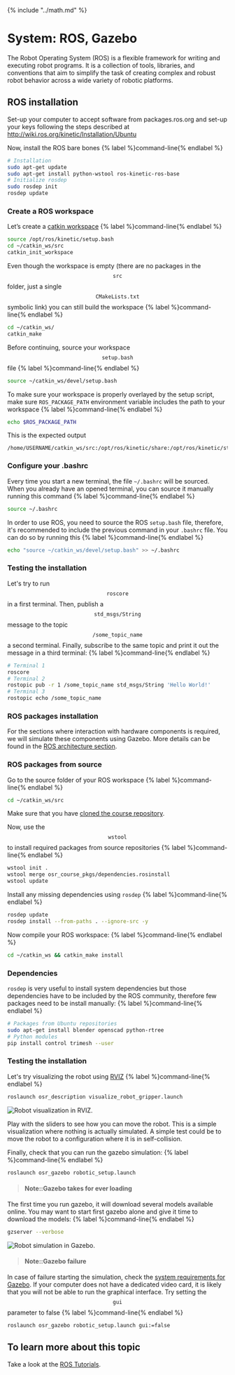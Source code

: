 {% include "../math.md" %}

# System: ROS, Gazebo

The Robot Operating System (ROS) is a flexible framework for writing and executing robot programs. It is a collection of tools, libraries, and conventions that aim to
simplify the task of creating complex and robust robot behavior across a wide
variety of robotic platforms.

## ROS installation

Set-up your computer to accept software from packages.ros.org and set-up your
keys following the steps described at http://wiki.ros.org/kinetic/Installation/Ubuntu

Now, install the ROS bare bones
{% label %}command-line{% endlabel %}
```bash
# Installation
sudo apt-get update
sudo apt-get install python-wstool ros-kinetic-ros-base
# Initialize rosdep
sudo rosdep init
rosdep update
```

### Create a ROS workspace

Let’s create a [catkin workspace](http://wiki.ros.org/catkin/workspaces)
{% label %}command-line{% endlabel %}
```bash
source /opt/ros/kinetic/setup.bash
cd ~/catkin_ws/src
catkin_init_workspace
```

Even though the workspace is empty (there are no packages in the $$\texttt{src}$$ folder,
just a single $$\texttt{CMakeLists.txt}$$ symbolic link) you can still build the workspace
{% label %}command-line{% endlabel %}
```bash
cd ~/catkin_ws/
catkin_make
```

Before continuing, source your workspace $$\texttt{setup.bash}$$ file
{% label %}command-line{% endlabel %}
```bash
source ~/catkin_ws/devel/setup.bash
```

To make sure your workspace is properly overlayed by the setup script, make
sure `ROS_PACKAGE_PATH` environment variable includes the path to your
workspace
{% label %}command-line{% endlabel %}
```bash
echo $ROS_PACKAGE_PATH
```

This is the expected output
```
/home/USERNAME/catkin_ws/src:/opt/ros/kinetic/share:/opt/ros/kinetic/stacks
```

### Configure your .bashrc

Every time you start a new terminal, the file `~/.bashrc` will be sourced. When
you already have an opened terminal, you can source it manually running this
command
{% label %}command-line{% endlabel %}
```bash
source ~/.bashrc
```

In order to use ROS, you need to source the ROS `setup.bash` file, therefore,
it's recommended to include the previous command in your `.bashrc` file.
You can do so by running this
{% label %}command-line{% endlabel %}
```bash
echo "source ~/catkin_ws/devel/setup.bash" >> ~/.bashrc
```

### Testing the installation

Let's try to run $$\texttt{roscore}$$ in a first terminal. Then, publish a $$\texttt{std_msgs/String}$$
message to the topic $$\texttt{/some_topic_name}$$ a second terminal. Finally, subscribe
to the same topic and print it out the message in a third terminal:
{% label %}command-line{% endlabel %}
```bash
# Terminal 1
roscore
# Terminal 2
rostopic pub -r 1 /some_topic_name std_msgs/String 'Hello World!'
# Terminal 3
rostopic echo /some_topic_name
```

### ROS packages installation
For the sections where interaction with hardware components is required,
we will simulate these components using Gazebo. More details can be found in
the [ROS architecture section](../system/architecture.md).

### ROS packages from source

Go to the source folder of your ROS workspace
{% label %}command-line{% endlabel %}
```bash
cd ~/catkin_ws/src
```

Make sure that you have [cloned the course repository](../installation/basic_tools.md#git).

Now, use the $$\texttt{wstool}$$ to install required packages from source repositories
{% label %}command-line{% endlabel %}
```bash
wstool init .
wstool merge osr_course_pkgs/dependencies.rosinstall
wstool update
```

Install any missing dependencies using `rosdep`
{% label %}command-line{% endlabel %}
```bash
rosdep update
rosdep install --from-paths . --ignore-src -y
```

Now compile your ROS workspace:
{% label %}command-line{% endlabel %}
```bash
cd ~/catkin_ws && catkin_make install
```

### Dependencies

`rosdep` is very useful to install system dependencies but those dependencies
have to be included by the ROS community, therefore few packages need to be
install manually:
{% label %}command-line{% endlabel %}
```bash
# Packages from Ubuntu repositories
sudo apt-get install blender openscad python-rtree
# Python modules
pip install control trimesh --user
```

### Testing the installation

Let's try visualizing the robot using [RVIZ](wiki.ros.org/rviz)
{% label %}command-line{% endlabel %}
```bash
roslaunch osr_description visualize_robot_gripper.launch
```

![Robot visualization in RVIZ.](../assets/installation/denso_in_rviz.png)

Play with the sliders to see how you can move the robot. This is a simple
visualization where nothing is actually simulated. A simple test could be to
move the robot to a configuration where it is in self-collision.

Finally, check that you can run the gazebo simulation:
{% label %}command-line{% endlabel %}
```bash
roslaunch osr_gazebo robotic_setup.launch
```
> #### Note::Gazebo takes for ever loading
The first time you run gazebo, it will download several models
available online. You may want to start first gazebo alone and give it time to
download the models:
{% label %}command-line{% endlabel %}
```bash
gzserver --verbose
```

![Robot simulation in Gazebo.](../assets/installation/denso_in_gazebo.jpg)

> #### Note::Gazebo failure
In case of failure starting the simulation, check the
[system requirements for Gazebo](http://gazebosim.org/tutorials?tut=guided_b1&cat=#Systemrequirements).
If your computer does not have a dedicated video card, it is likely that you
will not be able to run the graphical interface. Try setting the $$\texttt{gui}$$
parameter to false
{% label %}command-line{% endlabel %}
```bash
roslaunch osr_gazebo robotic_setup.launch gui:=false
```

## To learn more about this topic

Take a look at the [ROS Tutorials](http://wiki.ros.org/ROS/Tutorials).

